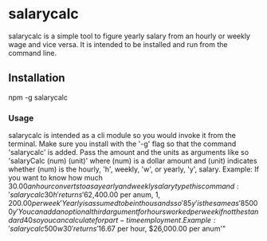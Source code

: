 # salarycalc

salarycalc is a simple tool to figure yearly salary from an hourly or weekly wage and vice versa. It is intended to be installed and run from the command line.

## Installation

npm -g salarycalc

### Usage

salarycalc is intended as a cli module so you would invoke it from the terminal. Make sure you install with the '-g' flag so that the command 'salarycalc' is added.
Pass the amount and the units as arguments like so 'salaryCalc (num) (unit)'
where (num) is a dollar amount and (unit) indicates whether (num) is the hourly, 'h', weekly, 'w', or yearly, 'y', salary.
Example:
If you want to know how much $30.00 an hour converts to as a yearly and weekly salary type this command:
'salarycalc 30 h' returns '$62,400.00 per anum, $1,200.00 per week'
Yearly is assumed to be in thousands so '85 y' is the same as '85000 y'
You can add an optional third argument for hours worked per week if not the standard 40 so you can calculate for part-time employment.
Example:
'salarycalc 500 w 30' returns '$16.67 per hour, $26,000.00 per anum'"
